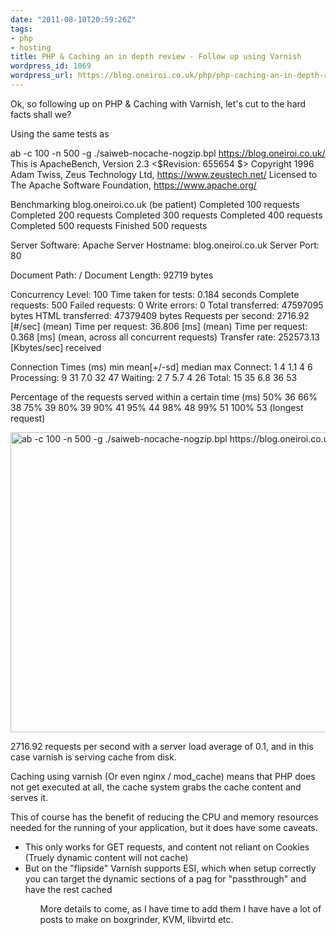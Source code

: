 ```yaml
---
date: "2011-08-10T20:59:26Z"
tags:
- php
- hosting
title: PHP & Caching an in depth review - Follow up using Varnish
wordpress_id: 1069
wordpress_url: https://blog.oneiroi.co.uk/php/php-caching-an-in-depth-review-follow-up-using-varnish
---
```

Ok, so following up on PHP & Caching with Varnish, let's cut to the hard facts shall we?

Using the same tests as <a href="https://blog.oneiroi.co.uk/hosting/php-caching-an-in-depth-review" title="PHP & Caching an in depth review"></a>


 ab -c 100 -n 500 -g ./saiweb-nocache-nogzip.bpl https://blog.oneiroi.co.uk/
This is ApacheBench, Version 2.3 <$Revision: 655654 $>
Copyright 1996 Adam Twiss, Zeus Technology Ltd, https://www.zeustech.net/
Licensed to The Apache Software Foundation, https://www.apache.org/

Benchmarking blog.oneiroi.co.uk (be patient)
Completed 100 requests
Completed 200 requests
Completed 300 requests
Completed 400 requests
Completed 500 requests
Finished 500 requests


Server Software:        Apache
Server Hostname:        blog.oneiroi.co.uk
Server Port:            80

Document Path:          /
Document Length:        92719 bytes

Concurrency Level:      100
Time taken for tests:   0.184 seconds
Complete requests:      500
Failed requests:        0
Write errors:           0
Total transferred:      47597095 bytes
HTML transferred:       47379409 bytes
Requests per second:    2716.92 [#/sec] (mean)
Time per request:       36.806 [ms] (mean)
Time per request:       0.368 [ms] (mean, across all concurrent requests)
Transfer rate:          252573.13 [Kbytes/sec] received

Connection Times (ms)
              min  mean[+/-sd] median   max
Connect:        1    4   1.1      4       6
Processing:     9   31   7.0     32      47
Waiting:        2    7   5.7      4      26
Total:         15   35   6.8     36      53

Percentage of the requests served within a certain time (ms)
  50%     36
  66%     38
  75%     39
  80%     39
  90%     41
  95%     44
  98%     48
  99%     51
 100%     53 (longest request)

<a href="https://blog.oneiroi.co.uk/uploads/2011/08/Out.png"><img src="https://blog.oneiroi.co.uk/uploads/2011/08/Out.png" alt="ab -c 100 -n 500 -g ./saiweb-nocache-nogzip.bpl https://blog.oneiroi.co.uk/" title="ab -c 100 -n 500 -g ./saiweb-nocache-nogzip.bpl https://blog.oneiroi.co.uk/" width="640" height="480" class="aligncenter size-full wp-image-1070" /></a>


2716.92 requests per second with a server load average of 0.1, and in this case varnish is serving cache from disk.

Caching using varnish (Or even nginx / mod_cache) means that PHP does not get executed at all, the cache system grabs the cache content and serves it.

This of course has the benefit of reducing the CPU and memory resources needed for the running of your application, but it does have some caveats.

<ul>
	<li>This only works for GET requests, and content not reliant on Cookies (Truely dynamic content will not cache)</li>
	<li>But on the "flipside" Varnish supports ESI, which when setup correctly you can target the dynamic sections of a pag for "passthrough" and have the rest cached</li>
<ol>


More details to come, as I have time to add them I have have a lot of posts to make on boxgrinder, KVM, libvirtd etc.
